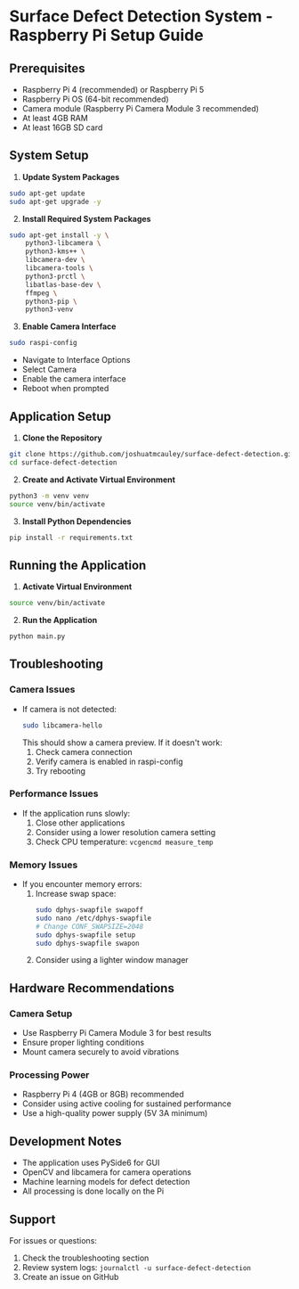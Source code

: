 # Surface Defect Detection System - Raspberry Pi Setup Guide

## Prerequisites
- Raspberry Pi 4 (recommended) or Raspberry Pi 5
- Raspberry Pi OS (64-bit recommended)
- Camera module (Raspberry Pi Camera Module 3 recommended)
- At least 4GB RAM
- At least 16GB SD card

## System Setup

1. **Update System Packages**
```bash
sudo apt-get update
sudo apt-get upgrade -y
```

2. **Install Required System Packages**
```bash
sudo apt-get install -y \
    python3-libcamera \
    python3-kms++ \
    libcamera-dev \
    libcamera-tools \
    python3-prctl \
    libatlas-base-dev \
    ffmpeg \
    python3-pip \
    python3-venv
```

3. **Enable Camera Interface**
```bash
sudo raspi-config
```
- Navigate to Interface Options
- Select Camera
- Enable the camera interface
- Reboot when prompted

## Application Setup

1. **Clone the Repository**
```bash
git clone https://github.com/joshuatmcauley/surface-defect-detection.git
cd surface-defect-detection
```

2. **Create and Activate Virtual Environment**
```bash
python3 -m venv venv
source venv/bin/activate
```

3. **Install Python Dependencies**
```bash
pip install -r requirements.txt
```

## Running the Application

1. **Activate Virtual Environment**
```bash
source venv/bin/activate
```

2. **Run the Application**
```bash
python main.py
```

## Troubleshooting

### Camera Issues
- If camera is not detected:
  ```bash
  sudo libcamera-hello
  ```
  This should show a camera preview. If it doesn't work:
  1. Check camera connection
  2. Verify camera is enabled in raspi-config
  3. Try rebooting

### Performance Issues
- If the application runs slowly:
  1. Close other applications
  2. Consider using a lower resolution camera setting
  3. Check CPU temperature: `vcgencmd measure_temp`

### Memory Issues
- If you encounter memory errors:
  1. Increase swap space:
     ```bash
     sudo dphys-swapfile swapoff
     sudo nano /etc/dphys-swapfile
     # Change CONF_SWAPSIZE=2048
     sudo dphys-swapfile setup
     sudo dphys-swapfile swapon
     ```
  2. Consider using a lighter window manager

## Hardware Recommendations

### Camera Setup
- Use Raspberry Pi Camera Module 3 for best results
- Ensure proper lighting conditions
- Mount camera securely to avoid vibrations

### Processing Power
- Raspberry Pi 4 (4GB or 8GB) recommended
- Consider using active cooling for sustained performance
- Use a high-quality power supply (5V 3A minimum)

## Development Notes

- The application uses PySide6 for GUI
- OpenCV and libcamera for camera operations
- Machine learning models for defect detection
- All processing is done locally on the Pi

## Support

For issues or questions:
1. Check the troubleshooting section
2. Review system logs: `journalctl -u surface-defect-detection`
3. Create an issue on GitHub 